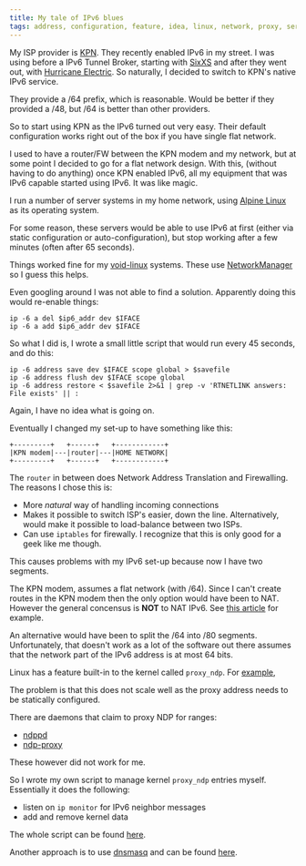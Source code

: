 ```yaml
---
title: My tale of IPv6 blues
tags: address, configuration, feature, idea, linux, network, proxy, service, software
---
```


My ISP provider is [KPN][kpn].  They recently enabled
IPv6 in my street.  I was using before a IPv6 Tunnel Broker,
starting with [SixXS][sixxs] and after they went out,
with [Hurricane Electric][he].  So naturally,
I decided to switch to KPN's native IPv6 service.

They provide a /64 prefix, which is reasonable.  Would be better
if they provided a /48, but /64 is better than other providers.

So to start using KPN as the IPv6 turned out very easy.  Their default
configuration works right out of the box if you have single flat
network.

I used to have a router/FW between the KPN modem and my network,
but at some point I decided to go for a flat network design.  With
this, (without having to do anything) once KPN enabled IPv6, all my
equipment that was IPv6 capable started using IPv6.  It was like
magic.

I run a number of server systems in my home network, using
[Alpine Linux][alpine] as its operating system.

For some reason, these servers would be able to use IPv6 at first
(either via static configuration or auto-configuration), but stop
working after a few minutes (often after 65 seconds).

Things worked fine for my [void-linux][void] systems.  These
use [NetworkManager][netman] so I guess this helps.

Even googling around I was not able to find a solution.  Apparently
doing this would re-enable things:

```
ip -6 a del $ip6_addr dev $IFACE
ip -6 a add $ip6_addr dev $IFACE
```

So what I did is, I wrote a small little script that would run
every 45 seconds, and do this:

```
ip -6 address save dev $IFACE scope global > $savefile
ip -6 address flush dev $IFACE scope global
ip -6 address restore < $savefile 2>&1 | grep -v 'RTNETLINK answers: File exists' || :
```

Again, I have no idea what is going on.

Eventually I changed my set-up to have something like
this:


```bob
+---------+   +------+   +------------+
|KPN modem|---|router|---|HOME NETWORK|
+---------+   +------+   +------------+
```

The `router` in between does Network Address Translation
and Firewalling.  The reasons I chose this is:

- More _natural_ way of handling incoming connections
- Makes it possible to switch ISP's easier, down the line.
  Alternatively, would make it possible to load-balance between
  two ISPs.
- Can use `iptables` for firewally.  I recognize that this is
  only good for a geek like me though.

This causes problems with my IPv6 set-up because
now I have two segments.

The KPN modem, assumes a flat network (with /64).  Since
I can't create routes in the KPN modem then the only
option would have been to NAT.  However the general
concensus is **NOT** to NAT IPv6.  See
[this article](https://blogs.infoblox.com/ipv6-coe/ipv6-nat-you-can-get-it-but-you-may-not-need-or-want-it/)
for example.

An alternative would have been to split the /64 into /80
segments.  Unfortunately, that doesn't work as a lot of the
software out there assumes that the network part of the IPv6
address is at most 64 bits.

Linux has a feature built-in to the kernel called `proxy_ndp`.
For [example](https://vtluug.org/wiki/Proxy_NDP),

The problem is that this does not scale well as the proxy address
needs to be statically configured.

There are daemons that claim to proxy NDP for ranges:

- [ndppd](https://github.com/DanielAdolfsson/ndppd)
- [ndp-proxy](https://github.com/setaou/ndp-proxy)

These however did not work for me.

So I wrote my own script to manage kernel `proxy_ndp` entries
myself.  Essentially it does the following:

- listen on `ip monitor` for IPv6 neighbor messages
- add and remove kernel data

The whole script can be found [here](https://github.com/alejandroliu/0ink.net/blob/master/snippets/2021/ipv6-whoes/ndpbr.sh).

Another approach is to use [dnsmasq][dnsmasq] and can
be found [here](https://quantum2.xyz/2019/03/08/ndp-proxy-route-ipv6-vpn-addresses/).

 [kpn]: https://www.kpn.com "KPN"
 [sixxs]: https://www.sixxs.net "SixXS"
 [he]: https://tunnelbroker.net "Hurricane Electric"
 [alpine]: https://alpinelinux.org "Alpine Linux"
 [void]: https://voidlinux.org/
 [netman]: https://en.wikipedia.org/wiki/NetworkManager
 [dnsmasq]: https://thekelleys.org.uk/dnsmasq/doc.html
